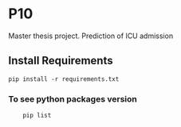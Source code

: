 # P10
Master thesis project. Prediction of ICU admission


## Install Requirements
```
pip install -r requirements.txt
```
### To see python packages version
```
    pip list
```